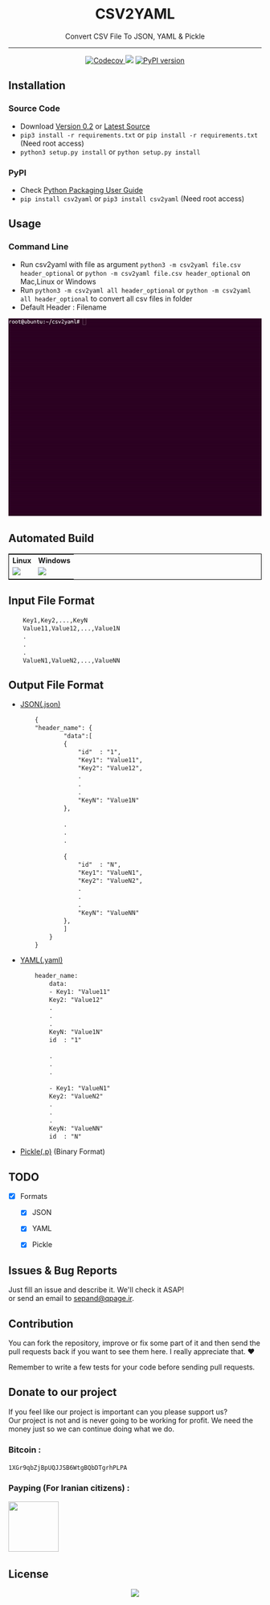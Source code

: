 


<div align="center">
<h1>CSV2YAML</h1>
	
<p>Convert CSV File To JSON, YAML & Pickle	</p>

</div>	
	
	

----------		

		


<div align="center">
<a href="https://codecov.io/gh/sepandhaghighi/csv2yaml">
  <img src="https://codecov.io/gh/sepandhaghighi/csv2yaml/branch/master/graph/badge.svg" alt="Codecov" />
</a>
<a href="https://www.codacy.com/app/sepand-haghighi/csv2yaml?utm_source=github.com&amp;utm_medium=referral&amp;utm_content=sepandhaghighi/csv2yaml&amp;utm_campaign=Badge_Grade"><img src="https://api.codacy.com/project/badge/Grade/7a8c9902f6354a9b910ca22e35d785a2"/></a>
<a href="https://badge.fury.io/py/csv2yaml"><img src="https://badge.fury.io/py/csv2yaml.svg" alt="PyPI version" height="18"></a>
</div>



	


	
</hr>
</hr>

## Installation
### Source Code
- Download [Version 0.2](https://github.com/sepandhaghighi/csv2yaml/archive/v0.2.zip) or [Latest Source ](https://github.com/sepandhaghighi/csv2yaml/archive/master.zip)
- `pip3 install -r requirements.txt` or `pip install -r requirements.txt` (Need root access)	 
- `python3 setup.py install` or `python setup.py install`	


### PyPI


- Check [Python Packaging User Guide](https://packaging.python.org/installing/)     
- `pip install csv2yaml` or `pip3 install csv2yaml` (Need root access)					
					
			

## Usage			
				

### Command Line

- Run csv2yaml with file as argument `python3 -m csv2yaml file.csv header_optional` or `python -m csv2yaml file.csv header_optional` on Mac,Linux or Windows
- Run `python3 -m csv2yaml all header_optional` or `python -m csv2yaml all header_optional` to convert all csv files in folder
- Default Header : Filename


<div align="center">
<img src="csv2yaml_usage.gif" alt="csv2yaml usage" title="csv2yaml usage">
</div>
						
				
## Automated Build				


<div align="center">
<table align="center" style="border:1px solid black;">
<tr>
<th>Linux</th>
<th>Windows</th>

</tr>

<tr>
<td><a href="https://travis-ci.org/sepandhaghighi/csv2yaml"><img src="https://travis-ci.org/sepandhaghighi/csv2yaml.svg?branch=master"></a></td>
<td> <a href="https://ci.appveyor.com/project/sepandhaghighi/csv2yaml"><img src="https://ci.appveyor.com/api/projects/status/4jvejgwe53nnaq3k?svg=true"></a></td>

</tr>	

</table>

</div>	

## Input File Format

```
	Key1,Key2,...,KeyN
	Value11,Value12,...,Value1N
	.
	.
	.
	ValueN1,ValueN2,...,ValueNN
```
		
## Output File Format

- [JSON(.json)](https://en.wikipedia.org/wiki/JSON)

	```
		{
		"header_name": {
				"data":[
				{
					"id"  : "1",
					"Key1": "Value11",
					"Key2": "Value12",
					.
					.
					.
					"KeyN": "Value1N"
				},

				.
				.
				.

				{
					"id"  : "N",
					"Key1": "ValueN1",
					"Key2": "ValueN2",
					.
					.
					.
					"KeyN": "ValueNN"
				},
				]
			}
		}
	```

- [YAML(.yaml)](https://en.wikipedia.org/wiki/YAML)
	```
		header_name:
  			data:
			- Key1: "Value11"
    	  	Key2: "Value12"
    	  	.
            .
            .
			KeyN: "Value1N"
			id  : "1"
		
			.
			.
			.

			- Key1: "ValueN1"
    	  	Key2: "ValueN2"
    	  	.
            .
            .
			KeyN: "ValueNN"
			id  : "N"

	``` 

- [Pickle(.p)](https://docs.python.org/3.5/library/pickle.html) (Binary Format)													
## TODO		

- [x] Formats
  - [x] JSON
  - [x] YAML
  - [x] Pickle
			

## Issues & Bug Reports			

Just fill an issue and describe it. We'll check it ASAP!							
or send an email to [sepand@qpage.ir](mailto:sepand@qpage.ir "sepand@qpage.ir"). 


## Contribution			

You can fork the repository, improve or fix some part of it and then send the pull requests back if you want to see them here. I really appreciate that. ❤️			

Remember to write a few tests for your code before sending pull requests. 
					
## Donate to our project									

If you feel like our project is important can you please support us?			
Our project is not and is never going to be working for profit. We need the money just so we can continue doing what we do.

<h3>Bitcoin :</h3>					

```1XGr9qbZjBpUQJJSB6WtgBQbDTgrhPLPA```
				

<h3>Payping (For Iranian citizens) :</h3>

<a href="http://www.payping.net/sepandhaghighi" target="__blank"><img src="http://www.qpage.ir/images/payping.png" height=100px width=100px></a>

## License
<div align="center">
<a href="https://github.com/sepandhaghighi/csv2yaml/blob/master/LICENSE"><img src="https://img.shields.io/github/license/mashape/apistatus.svg"/></a>
</div>



			

